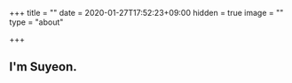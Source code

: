 +++
title = ""
date = 2020-01-27T17:52:23+09:00
hidden = true
image = ""
type = "about"

+++

## I'm Suyeon.

